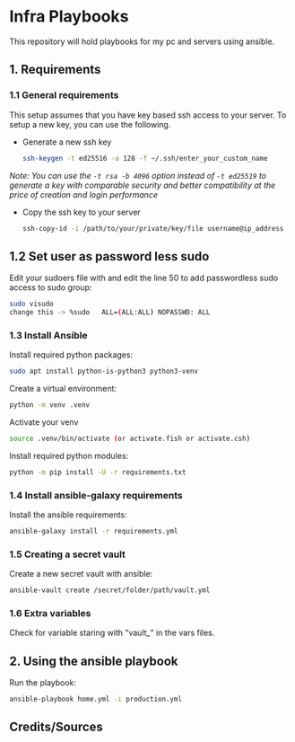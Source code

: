 # Infra Playbooks

This repository will hold playbooks for my pc and servers using ansible.

## 1. Requirements

### 1.1 General requirements

This setup assumes that you have key based ssh access to your server.
To setup a new key, you can use the following.

* Generate a new ssh key

    ```sh
    ssh-keygen -t ed25516 -a 128 -f ~/.ssh/enter_your_custom_name
    ```

*Note: You can use the ```-t rsa -b 4096``` option instead of ```-t ed25519``` to generate a key with comparable security and better compatibility at the price of creation and login performance*

* Copy the ssh key to your server

    ```sh
    ssh-copy-id -i /path/to/your/private/key/file username@ip_address
    ```

## 1.2 Set user as password less sudo

Edit your sudoers file with and edit the line 50 to add passwordless sudo access to sudo group:

```sh
sudo visudo
change this -> %sudo   ALL=(ALL:ALL) NOPASSWD: ALL
```

### 1.3 Install Ansible

Install required python packages:

```sh
sudo apt install python-is-python3 python3-venv
```

Create a virtual environment:

```sh
python -m venv .venv
```

Activate your venv

```sh
source .venv/bin/activate (or activate.fish or activate.csh)
```

Install required python modules:

```sh
python -m pip install -U -r requirements.txt
```

### 1.4 Install ansible-galaxy requirements

Install the ansible requirements:

```sh
ansible-galaxy install -r requirements.yml
```

### 1.5 Creating a secret vault

Create a new secret vault with ansible:

```sh
ansible-vault create /secret/folder/path/vault.yml
```

### 1.6 Extra variables

Check for variable staring with "vault_" in the vars files.

## 2. Using the ansible playbook

Run the playbook:

```sh
ansible-playbook home.yml -i production.yml
```

## Credits/Sources
